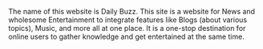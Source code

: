 The name of this website is Daily Buzz. This site is a website for News and wholesome Entertainment to integrate features like Blogs (about various topics), Music, and more all at one place. It is a one-stop destination for online users to gather knowledge and get entertained at the same time.